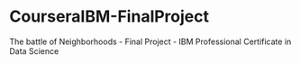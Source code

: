 # CourseraIBM-FinalProject
The battle of Neighborhoods - Final Project - IBM Professional Certificate in Data Science
